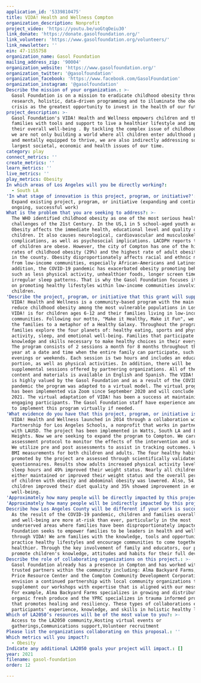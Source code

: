 ```yaml
---
application_id: '5339810475'
title: VIDA! Health and Wellness Compton
organization_description: Nonprofit
project_video: 'https://youtu.be/uoGtqOeiu30'
link_donate: 'https://donate.gasolfoundation.org/'
link_volunteer: 'https://www.gasolfoundation.org/volunteers/'
link_newsletter: ''
ein: 47-1155758
organization_name: Gasol Foundation
mailing_address_zip: '90004'
organization_website: 'https://www.gasolfoundation.org/'
organization_twitter: '@gasolfoundation'
organization_facebook: 'https://www.facebook.com/GasolFoundation'
organization_instagram: '@gasolfoundation'
Describe the mission of your organization.: >-
  Gasol Foundation is on a mission to eradicate childhood obesity through
  research, holistic, data-driven programming and to illuminate the obesity
  crisis as the greatest opportunity to invest in the health of our future.
project_description: >-
  Gasol Foundation's VIDA! Health and Wellness empowers children and their
  families with tools and support to live a healthier lifestyle and improve
  their overall well-being . By tackling the complex issue of childhood obesity,
  we are not only building a world where all children enter adulthood physically
  and mentally equipped to thrive, we are also indirectly addressing some of the
  largest societal, economic and health issues of our time.
category: play
connect_metrics: ''
create_metrics: ''
learn_metrics: ''
live_metrics: ''
play_metrics: Obesity
In which areas of Los Angeles will you be directly working?:
  - South LA
'In what stage of innovation is this project, program, or initiative?': >-
  Expand existing project, program, or initiative (expanding and continuing
  ongoing, successful work)
What is the problem that you are seeking to address?: >-
  The WHO identified childhood obesity as one of the most serious health
  challenges of the 21st Century. In the US,1 in 5 school-aged youth are obese.
  Obesity affects the immediate health, educational level and quality of life in
  children. It also causes neurological, cardiovascular and musculoskeletal
  complications, as well as psychosocial implications. LACDPH reports that 23%
  of children are obese. However, the city of Compton has one of the highest
  rates of childhood obesity (29%) and the highest rate of adult obesity (40%)
  in the county. Obesity disproportionately affects racial and ethnic minorities
  from low-income communities, especially African-Americans and Latinos. In
  addition, the COVID-19 pandemic has exacerbated obesity promoting behaviors,
  such as less physical activity, unhealthier foods, longer screen times and
  irregular sleep patterns. That is why the Gasol Foundation focuses its energy
  on promoting healthy lifestyles within low-income communities involving
  children.
'Describe the project, program, or initiative that this grant will support to address the problem identified.': >-
  VIDA! Health and Wellness is a community-based program with the main goal to
  reduce childhood obesity among the most vulnerable populations in Los Angeles.
  VIDA! is for children ages 6-12 and their families living in low-income
  communities. Following our motto, "Make it Healthy, Make it Fun", we introduce
  the families to a metaphor of a Healthy Galaxy. Throughout the program the
  families explore the four planets of: healthy eating, sports and physical
  activity, sleep, and emotional well-being. Families that participate gain the
  knowledge and skills necessary to make healthy choices in their everyday life.
  The program consists of 2 sessions a month for 8 months throughout the school
  year at a date and time when the entire family can participate, such as
  evenings or weekends. Each session is two hours and includes an educational
  portion, as well as physical activities. In addition, there will be
  supplemental sessions offered by partnering organizations. All of the program
  content and materials is available in English and Spanish. The VIDA! program
  is highly valued by the Gasol Foundation and as a result of the COVID-19
  pandemic the program was adapted to a virtual model. The virtual programming
  has been implemented via Zoom since September 2020 and will conclude in April
  2021. The virtual adaptation of VIDA! has been a success at maintaining and
  engaging participants. The Gasol Foundation staff have experience and ability
  to implement this program virtually if needed.
'What evidence do you have that this project, program, or initiative is or will be successful, and how will you define and measure success?': >-
  VIDA! Health and Wellness launched in 2014 through a collaboration with the
  Partnership for Los Angeles Schools, a nonprofit that works in partnership
  with LAUSD. The project has been implemented in Watts, South LA and Boyle
  Heights. Now we are seeking to expand the program to Compton. We carry out an
  assessment protocol to monitor the effects of the intervention and successes.
  We utilize pre and post assessments to assist in tracking outcomes. We collect
  BMI measurements for both children and adults. The four healthy habits
  promoted by the project are assessed through scientifically validated
  questionnaires. Results show adults increased physical activity levels and
  sleep hours and 49% improved their weight status. Nearly all children (92%)
  either maintained or improved their weight status and the overall percentage
  of children with obesity and abdominal obesity was lowered. Also, 54.5% of
  children improved their diet quality and 35% showed improvement in emotional
  well-being.
'Approximately how many people will be directly impacted by this project, program, or initiative?': '150'
'Approximately how many people will be indirectly impacted by this project, program, or initiative?': '500'
Describe how Los Angeles County will be different if your work is successful.: >-
  As the result of the COVID-19 pandemic, children and families overall health
  and well-being are more at-risk than ever, particularly in the most
  underserved areas where families have been disproportionately impacted. Gasol
  Foundation seeks to empower families to be leaders in health and wellness
  through VIDA! We arm families with the knowledge, tools and opportunity to
  practice healthy lifestyles and encourage communities to come together to live
  healthier. Through the key involvement of family and educators, our programs
  promote children's knowledge, attitudes and habits for their full development.
Describe the role of collaborating organizations on this project.: >-
  Gasol Foundation already has a presence in Compton and has worked with other
  trusted partners within the community including: Alma Backyard Farms, Yetunde
  Price Resource Center and the Compton Community Development Corporation. We
  envision a continued partnership with local community organizations that can
  supplement our workshops with expertise that is aligned with our messaging.
  For example, Alma Backyard Farms specializes in growing and distributing
  organic fresh produce and the YPRC specializes in trauma informed programming
  that promotes healing and resiliency. These types of collaborations enrich the
  participants' experience, knowledge, and skills in holistic healthy living.
Which of LA2050’s resources will be of the most value to you?: >-
  Access to the LA2050 community,Hosting virtual events or
  gatherings,Communications support,Volunteer recruitment
Please list the organizations collaborating on this proposal.: ''
Which metrics will you impact?:
  - Obesity
Indicate any additional LA2050 goals your project will impact.: []
year: 2021
filename: gasol-foundation
order: 12

---
```

